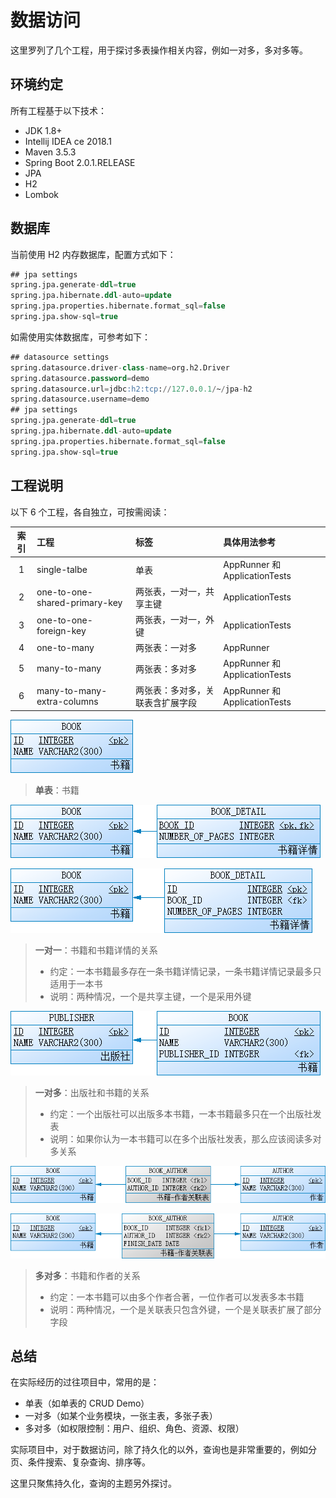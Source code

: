 # 数据访问

这里罗列了几个工程，用于探讨多表操作相关内容，例如一对多，多对多等。

## 环境约定

所有工程基于以下技术：

* JDK 1.8+
* Intellij IDEA ce 2018.1
* Maven 3.5.3
* Spring Boot 2.0.1.RELEASE
* JPA
* H2
* Lombok

## 数据库

当前使用 H2 内存数据库，配置方式如下：

```sql
## jpa settings
spring.jpa.generate-ddl=true
spring.jpa.hibernate.ddl-auto=update
spring.jpa.properties.hibernate.format_sql=false
spring.jpa.show-sql=true
```

如需使用实体数据库，可参考如下：

```sql
## datasource settings
spring.datasource.driver-class-name=org.h2.Driver
spring.datasource.password=demo
spring.datasource.url=jdbc:h2:tcp://127.0.0.1/~/jpa-h2
spring.datasource.username=demo
## jpa settings
spring.jpa.generate-ddl=true
spring.jpa.hibernate.ddl-auto=update
spring.jpa.properties.hibernate.format_sql=false
spring.jpa.show-sql=true
```

## 工程说明

以下 6 个工程，各自独立，可按需阅读：

| 索引 | 工程 | 标签 | 具体用法参考 |
| :--: | :--- | :--- | :--- |
| 1 | single-talbe | 单表 | AppRunner 和 ApplicationTests |
| 2 | one-to-one-shared-primary-key | 两张表，一对一，共享主键 | ApplicationTests |
| 3 | one-to-one-foreign-key | 两张表，一对一，外键 | ApplicationTests |
| 4 | one-to-many | 两张表：一对多 | AppRunner |
| 5 | many-to-many | 两张表：多对多 | AppRunner 和 ApplicationTests |
| 6 | many-to-many-extra-columns | 两张表：多对多，关联表含扩展字段 | AppRunner 和 ApplicationTests |

![Table](docs/single-table.png "单表")

> **单表**：书籍

![Table](docs/one-to-one-shared-primary-key.png "一对一，共享主键")

![Table](docs/one-to-one-foreign-key.png "一对一，外键")

> **一对一**：书籍和书籍详情的关系
> * 约定：一本书籍最多存在一条书籍详情记录，一条书籍详情记录最多只适用于一本书
> * 说明：两种情况，一个是共享主键，一个是采用外键

![Table](docs/one-to-many.png "一对多")

> **一对多**：出版社和书籍的关系
> * 约定：一个出版社可以出版多本书籍，一本书籍最多只在一个出版社发表
> * 说明：如果你认为一本书籍可以在多个出版社发表，那么应该阅读多对多关系

![Table](docs/many-to-many.png "多对多")

![Table](docs/many-tp-many-extra-columns.png "多对多，关联表含扩展字段")

> **多对多**：书籍和作者的关系
> * 约定：一本书籍可以由多个作者合著，一位作者可以发表多本书籍
> * 说明：两种情况，一个是关联表只包含外键，一个是关联表扩展了部分字段

## 总结

在实际经历的过往项目中，常用的是：
* 单表（如单表的 CRUD Demo）
* 一对多（如某个业务模块，一张主表，多张子表）
* 多对多（如权限控制：用户、组织、角色、资源、权限）

实际项目中，对于数据访问，除了持久化的以外，查询也是非常重要的，例如分页、条件搜索、复杂查询、排序等。

这里只聚焦持久化，查询的主题另外探讨。
